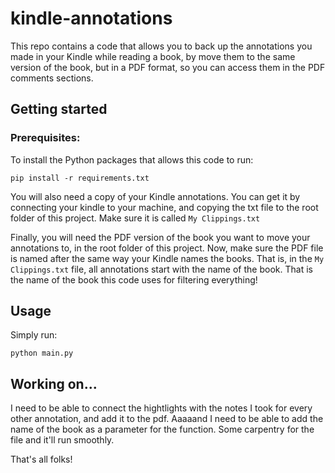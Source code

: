 # kindle-annotations
This repo contains a code that allows you to back up the annotations you made in your Kindle while reading a book, by move them to the same version of the book, but in a PDF format, so you can access them in the PDF comments sections. 

## Getting started
### Prerequisites:
To install the Python packages that allows this code to run:
```
pip install -r requirements.txt
```

You will also need a copy of your Kindle annotations. You can get it by connecting your kindle to your machine, and copying the txt file to the root folder of this project. Make sure it is called `My Clippings.txt`

Finally, you will need the PDF version of the book you want to move your annotations to, in the root folder of this project. Now, make sure the PDF file is named after the same way your Kindle names the books. That is, in the `My Clippings.txt` file, all annotations start with the name of the book. That is the name of the book this code uses for filtering everything!
## Usage

Simply run:
```
python main.py
```

## Working on...

I need to be able to connect the hightlights with the notes I took for every other annotation, and add it to the pdf. Aaaaand I need to be able to add the name of the book as a parameter for the function. Some carpentry for the file and it'll run smoothly. 

That's all folks!